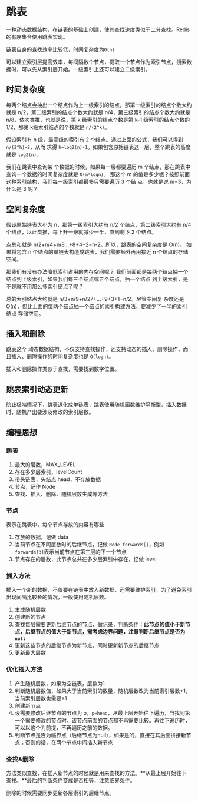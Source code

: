 # 跳表

一种动态数据结构，在链表的基础上创建，使其查找速度类似于二分查找。Redis的有序集合使用跳表实现。

链表自身的查找效率比较低，时间复杂度为`O(n)`

可以建立索引层提高效率，每间隔数个节点，提取一个节点作为索引节点，搜索数据时，可以先从索引层开始。一级索引上还可以建立二级索引。

## 时间复杂度

每两个结点会抽出一个结点作为上一级索引的结点，那第一级索引的结点个数大约就是 n/2，第二级索引的结点个数大约就是 n/4，第三级索引的结点个数大约就是 n/8，依次类推，也就是说，第 k 级索引的结点个数是第 k-1 级索引的结点个数的 1/2，那第 k级索引结点的个数就是 `n/(2^k)`。

假设索引有 h 级，最高级的索引有 2 个结点。通过上面的公式，我们可以得到 `n/(2^h)=2`，从而 求得 `h=log2(n)-1`。如果包含原始链表这一层，整个跳表的高度就是 `log2(n)`。

我们在跳表中查询某 个数据的时候，如果每一层都要遍历 m 个结点，那在跳表中查询一个数据的时间复杂度就是 `O(m*logn)`。 那这个 m 的值是多少呢？按照前面这种索引结构，我们每一级索引都最多只需要遍历 3 个结 点，也就是说 m=3，为什么是 3 呢？

## 空间复杂度

假设原始链表大小为 n，那第一级索引大约有 n/2 个结点，第二级索引大约有 n/4 个结点，以此类推，每上升一级就减少一半，直到剩下 2 个结点。 

点总和就是 n/2+n/4+n/8…+8+4+2=n-2。所以，跳表的空间复杂度是 O(n)。 如果将包含 n 个结点的单链表构造成跳表，我们需要额外再用接近 n 个结点的存储 空间。 

那我们有没有办法降低索引占用的内存空间呢？ 我们前面都是每两个结点抽一个结点到上级索引，如果我们每三个结点或五个结点，抽一个结点 到上级索引，是不是就不用那么多索引结点了呢？ 

总的索引结点大约就是 n/3+n/9+n/27+…+9+3+1=n/2。尽管空间复 杂度还是 O(n)，但比上面的每两个结点抽一个结点的索引构建方法，要减少了一半的索引结点 存储空间。 

## 插入和删除

跳表这个 动态数据结构，不仅支持查找操作，还支持动态的插入、删除操作，而且插入、删除操作的时间复杂度也是 `O(logn)`。

插入和删除操作类似于查找，需要找到数字位置。

## 跳表索引动态更新

防止极端情况下，跳表退化成单链表，跳表使用随机函数维护平衡型，插入数据时，随机产出要涉及修改的索引层数。

## 编程思想

### 跳表

1. 最大的层数，MAX_LEVEL
2. 存在多少层索引，levelCount
3. 带头链表，头结点 head，不存放数据
4. 节点，记作 Node
5. 查找、插入、删除、随机层数生成等方法

### 节点

表示在跳表中，每个节点存放的内容有哪些

1. 存放的数据，记做 data
2. 当前节点在不同层数时的后继节点，记做 `Node forwards[]`，例如`forwards[3]`表示当前节点在第三层的下一个节点
3. 节点存在的层数，此节点总共在多少层索引中存在，记做 level

### 插入方法

插入一个新的数据，不仅要在链表中放入新数据，还需要维护索引，为了避免索引出现间隔比较长的情况，一般使用随机层数。

1. 生成随机层数
2. 创建新的节点
3. 查找每层需要更新后继节点的节点，做记录，判断条件：**此节点的值小于新节点，后继节点的值大于新节点，需考虑边界问题，注意判断后继节点是否为`null`**
4. 更新这些节点的后继节点为新节点，同时更新新节点的后继节点
5. 更新最大层数

### 优化插入方法

1. 产生随机层数，如果为空链表，层数为1
2. 判断随机层数值，如果大于当前索引的数量，随机层数改为当前索引层数+1，当前索引层数也需要+1
3. 创建新节点
4. 设需要修改后继节点的节点为 p，`p=head`，从最上层开始往下遍历，当找到第一个需要修改的节点时，该节点前面的节点都不再需要比较。再往下遍历时，可以以这个为前提，不再遍历之前的数据。
5. 判断节点是否为临界点（后继节点为null），如果是的，直接在其后面拼接新节点；否则的话，在两个节点中间插入新节点

### 查找&删除

方法类似查找，在插入新节点的时候就是用来查找的方法。**从最上层开始往下查找。**最后的判断条件变成是否相等，注意临界条件。

删除的时候需要同步更新各层索引的后继节点。
